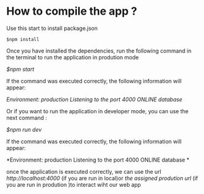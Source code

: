 # How to compile the app ?
Use this start to install package.json

```ssh
$npm install
```
Once you have installed the dependencies, run the following command in the terminal to run the application in prodution mode 

*$npm start*


If the command was executed correctly, the following information will appear:

*Environment:  production* 
*Listening to the port 4000*
*ONLINE database*

Or if you want to run the application in developer mode, you can use the next command :


*$npm run dev*


If the command was executed correctly, the following information will appear:


*Environment:  production 
Listening to the port 4000
ONLINE database *

once the application is executed correctly, we can use the url *http://localhost:4000* (if you are run in local)or *the assigned prodution url* (if you are run in prodution )to interact wiht  our web app
 

